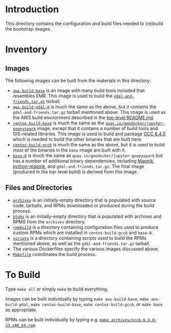 # Introduction #

This directory contains the configuration and build files needed to (re)build the bootstrap images.

# Inventory #

## Images ##

The following images can be built from the materials in this directory:

   - [`aws-build-base`](Dockerfile.aws-build-base) is an image with many build tools included that resembles EMR.
     This image is used to build the [`gdal-and-friends.tar.gz`](Makefile#L123-L134) tarball.
   - [`aws-build-gdal-0`](Dockerfile.aws-build-gdal) is much the same as the above, but it contains the `gdal-and-friends.tar.gz` tarball mentioned above.
     This image is used as the AWS build environment described in the [top-level README.md](../README.md).
   - [`centos-build-base`](Dockerfile.centos-build-base) is much the same as the [`quay.io/geodocker/jupyter-geopyspark`](https://quay.io/repository/geodocker/jupyter-geopyspark) image,
     except that it contains a number of build tools and GIS-related libraries.
     This image is used to build and package [GCC 6.4.0](https://gcc.gnu.org/gcc-6/) which is needed to build the other binaries that are built here.
   - [`centos-build-gcc6`](Dockerfile.centos-build-gcc6) is much the same as the above, but it is used to build most of the binaries in the `base` image are built with it.
   - [`base-0`](Dockerfile.base) is much the same as `quay.io/geodocker/jupyter-geopyspark` but has a number of additional binary dependencies,
     including [Mapnik](https://github.com/mapnik/mapnik), [python-mapnik](https://github.com/mapnik/python-mapnik), and `gdal-and-friends.tar.gz`.
     The final image (produced in the top-level build) is derived from this image.

## Files and Directories ##

   - [`archives`](archives) is an initially-empty directory that is populated with source code, tarballs, and RPMs downloaded or produced during the build process.
   - [`blobs`](blobs) is an initially-empty directory that is populated with archives and RPMS from the `archives` directory.
   - [`rpmbuild`](rpmbuild) is a directory containing configuration files used to produce custom RPMs which are installed in `centos-build-gcc6` and `base-0`.
   - [`scripts`](scripts) is a directory containing scripts used to build the RPMs mentioned above, as well as the `gdal-and-friends.tar.gz` tarball.
   - The various Dockerfiles specify the various images discussed above.
   - [`Makefile`](Makefile) coordinates the build process.

# To Build #

Type `make all` or simply `make` to build everything.

Images can be built individually by typing `make aws-build-base`, `make aws-build-gdal`, `make centos-build-base`, `make centos-build-gcc6`, or `make base` as appropriate.

RPMs can be built individually by typing e.g. [`make archives/gcc6-6.4.0-33.x86_64.rpm`](Makefile#L85-L89).
